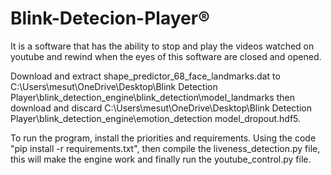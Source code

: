 # Blink-Detecion-Player®
It is a software that has the ability to stop and play the videos watched on youtube and rewind when the eyes of this software are closed and opened.

Download and extract shape_predictor_68_face_landmarks.dat to C:\Users\mesut\OneDrive\Desktop\Blink Detection Player\blink_detection_engine\blink_detection\model_landmarks
then download and discard C:\Users\mesut\OneDrive\Desktop\Blink Detection Player\blink_detection_engine\emotion_detection  model_dropout.hdf5.

To run the program, install the priorities and requirements. Using the code "pip install -r requirements.txt", then compile the liveness_detection.py file, this will make the engine work and finally run the youtube_control.py file.
